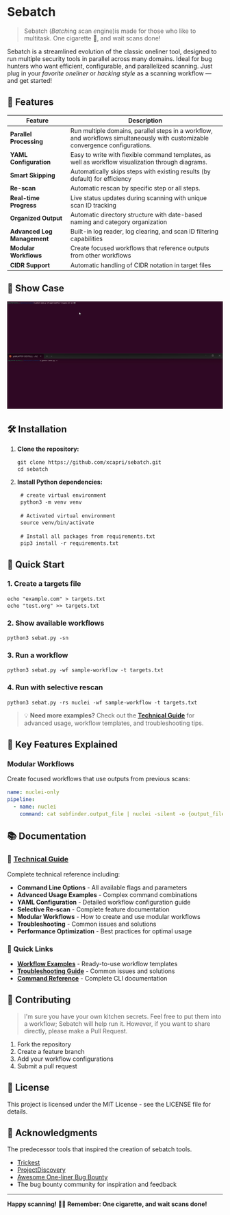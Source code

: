 # Sebatch 

> Sebatch (*Batch*ing *s*can *e*ngine)is made for those who like to multitask. One cigarette 🚬, and wait scans done!



Sebatch is a streamlined evolution of the classic oneliner tool, designed to run multiple security tools in parallel across many domains. Ideal for bug hunters who want efficient, configurable, and parallelized scanning. Just plug in your *favorite oneliner* or *hacking style* as a scanning workflow — and get started!

## 🚀 Features

| Feature | Description |
|---------|-------------|
| **Parallel Processing** | Run multiple domains, parallel steps in a workflow, and workflows simultaneously with customizable convergence configurations. |
| **YAML Configuration** | Easy to write with flexible command templates, as well as workflow visualization through diagrams. |
| **Smart Skipping** | Automatically skips steps with existing results (by default) for efficiency |
| **Re-scan** | Automatic rescan by specific step or all steps. |
| **Real-time Progress** | Live status updates during scanning with unique scan ID tracking |
| **Organized Output** | Automatic directory structure with date-based naming and category organization |
| **Advanced Log Management** | Built-in log reader, log clearing, and scan ID filtering capabilities |
| **Modular Workflows** | Create focused workflows that reference outputs from other workflows |
| **CIDR Support** | Automatic handling of CIDR notation in target files |

## 👀 Show Case


![Sebatch Showcase](docs/demo-v1.0.gif)

## 🛠️ Installation

1. **Clone the repository:**
   ```
   git clone https://github.com/xcapri/sebatch.git
   cd sebatch
   ```

2. **Install Python dependencies:**
   ```
    # create virtual environment
    python3 -m venv venv

    # Activated virtual environment
    source venv/bin/activate

    # Install all packages from requirements.txt
    pip3 install -r requirements.txt
   ```

## 📝 Quick Start

### 1. Create a targets file
```
echo "example.com" > targets.txt
echo "test.org" >> targets.txt
```

### 2. Show available workflows
```
python3 sebat.py -sn
```

### 3. Run a workflow
```
python3 sebat.py -wf sample-workflow -t targets.txt
```

### 4. Run with selective rescan
```
python3 sebat.py -rs nuclei -wf sample-workflow -t targets.txt
```

> 💡 **Need more examples?** Check out the **[Technical Guide](docs/technical-guide.md)** for advanced usage, workflow templates, and troubleshooting tips.

## 🔄 Key Features Explained

### Modular Workflows
Create focused workflows that use outputs from previous scans:
```yaml
name: nuclei-only
pipeline:
  - name: nuclei
    command: cat subfinder.output_file | nuclei -silent -o {output_file}
```

## 📚 Documentation

### 📖 [Technical Guide](docs/technical-guide.md)
Complete technical reference including:
- **Command Line Options** - All available flags and parameters
- **Advanced Usage Examples** - Complex command combinations
- **YAML Configuration** - Detailed workflow configuration guide
- **Selective Re-scan** - Complete feature documentation
- **Modular Workflows** - How to create and use modular workflows
- **Troubleshooting** - Common issues and solutions
- **Performance Optimization** - Best practices for optimal usage

### 🔗 Quick Links
- **[Workflow Examples](docs/technical-guide.md#creating-custom-workflows)** - Ready-to-use workflow templates
- **[Troubleshooting Guide](docs/technical-guide.md#troubleshooting)** - Common issues and solutions
- **[Command Reference](docs/technical-guide.md#command-line-options)** - Complete CLI documentation

## 🤝 Contributing

> I'm sure you have your own kitchen secrets. Feel free to put them into a workflow; Sebatch will help run it. However, if you want to share directly, please make a Pull Request.

1. Fork the repository
2. Create a feature branch
3. Add your workflow configurations
4. Submit a pull request

## 📄 License

This project is licensed under the MIT License - see the LICENSE file for details.

## 🙏 Acknowledgments

The predecessor tools that inspired the creation of sebatch tools.

- [Trickest](https://trickest.com/)
- [ProjectDiscovery](https://projectdiscovery.io/)
- [Awesome One-liner Bug Bounty](https://github.com/dwisiswant0/awesome-oneliner-bugbounty)
- The bug bounty community for inspiration and feedback

---

**Happy scanning! 🚬💨 Remember: One cigarette, and wait scans done!** 
